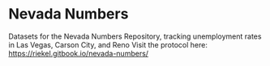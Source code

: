 # Nevada Numbers
Datasets for the Nevada Numbers Repository, tracking unemployment rates in Las Vegas, Carson City, and Reno
Visit the protocol here: https://riekel.gitbook.io/nevada-numbers/

